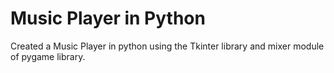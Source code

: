 
# Music Player in Python

Created a Music Player in python using the Tkinter library and mixer module of pygame library.
